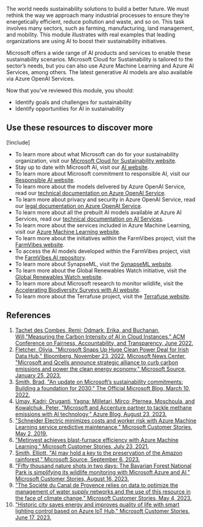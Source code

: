 The world needs sustainability solutions to build a better future. We must rethink the way we approach many industrial processes to ensure they’re energetically efficient, reduce pollution and waste, and so on. This task involves many sectors, such as farming, manufacturing, land management, and mobility. This module illustrates with real examples that leading organizations are using AI to boost their sustainability initiatives.

Microsoft offers a wide range of AI products and services to enable these sustainability scenarios. Microsoft Cloud for Sustainability is tailored to the sector’s needs, but you can also use Azure Machine Learning and Azure AI Services, among others. The latest generative AI models are also available via Azure OpenAI Services.

Now that you've reviewed this module, you should:

* Identify goals and challenges for sustainability
* Identify opportunities for AI in sustainability

## Use these resources to discover more

[!include[](../../../includes/open-link-in-new-tab-note.md)]

* To learn more about what Microsoft can do for your sustainability organization, visit our [Microsoft Cloud for Sustainability website](https://www.microsoft.com/sustainability/cloud).
* Stay up to date with Microsoft AI, visit our [AI website](https://www.microsoft.com/ai).
* To learn more about Microsoft commitment to responsible AI, visit our [Responsible AI website](https://www.microsoft.com/ai/responsible-ai).
* To learn more about the models delivered by Azure OpenAI Service, read our [technical documentation on Azure OpenAI Service](/azure/cognitive-services/openai/concepts/models).
* To learn more about privacy and security in Azure OpenAI Service, read our [legal documentation on Azure OpenAI Service](/legal/cognitive-services/openai/data-privacy).
* To learn more about all the prebuilt AI models available at Azure AI Services, read our [technical documentation on AI Services](/azure/cognitive-services/).
* To learn more about the services included in Azure Machine Learning, visit our [Azure Machine Learning website](https://azure.microsoft.com/products/machine-learning/).
* To learn more about the initiatives within the FarmVibes project, visit the [FarmVibes website](https://www.microsoft.com/research/project/project-farmvibes/).
* To access the AI models developed within the FarmVibes project, visit the [FarmVibes.AI repository](https://github.com/microsoft/farmvibes-ai).
* To learn more about SynapseML, visit the [SynapseML website](https://microsoft.github.io/SynapseML/).
* To learn more about the Global Renewables Watch initiative, visit the [Global Renewables Watch website](https://www.globalrenewableswatch.org/).
* To learn more about Microsoft research to monitor wildlife, visit the [Accelerating Biodiversity Surveys with AI website](https://www.microsoft.com/research/project/accelerating-biodiversity-surveys/overview/).
* To learn more about the Terrafuse project, visit the [Terrafuse website](https://www.microsoft.com/ai/ai-for-earth-Terrafuse).

## References

1. [Tachet des Combes, Remi; Odmark, Erika, and Buchanan, Will,"Measuring the Carbon Intensity of AI in Cloud Instances," ACM Conference on Fairness, Accountability, and Transparency, June 2022.](https://www.microsoft.com/research/publication/measuring-the-carbon-intensity-of-ai-in-cloud-instances/)
2. [Fletcher, Olivia, "Microsoft Snaps Up Huge Clean Power Deal for Irish Data Hub," Bloomberg, November 23, 2022.](https://www.bloomberg.com/news/articles/2022-11-23/microsoft-snaps-up-vast-amount-of-clean-power-for-irish-data-hub) 
[Microsoft News Center, "Microsoft and Qcells announce strategic alliance to curb carbon emissions and power the clean energy economy," Microsoft Source, January 25, 2023.](https://news.microsoft.com/2023/01/25/microsoft-and-qcells-announce-strategic-alliance-to-curb-carbon-emissions-and-power-the-clean-energy-economy/)
3. [Smith, Brad, "An update on Microsoft’s sustainability commitments: Building a foundation for 2030," The Official Microsoft Blog, March 10, 2022.](https://blogs.microsoft.com/blog/2022/03/10/an-update-on-microsofts-sustainability-commitments-building-a-foundation-for-2030/)
4. [Umay, Kadri; Oruganti, Yagna; Milletari, Mirco; Pternea, Moschoula, and Kowalchuk, Peter, "Microsoft and Accenture partner to tackle methane emissions with AI technology," Azure Blog, August 23, 2023.](https://azure.microsoft.com/blog/microsoft-and-accenture-partner-to-tackle-methane-emissions-with-ai-technology/)
5. ["Schneider Electric minimizes costs and worker risk with Azure Machine Learning service predictive maintenance," Microsoft Customer Stories, May 2, 2019.](https://customers.microsoft.com/story/schneider-electric-power-utilities-azure)
6. ["Metinvest achieves blast-furnace efficiency with Azure Machine Learning," Microsoft Customer Stories, July 23, 2021.](https://customers.microsoft.com/story/1396326722847133699-metinvest-holding-discrete-manufacturing-azure-en-ukraine)
7. [Smith, Elliott, "AI may hold a key to the preservation of the Amazon rainforest," Microsoft Source, September 6, 2023.](https://news.microsoft.com/source/latam/features/ai/amazon-ai-rainforest-deforestation)
8. ["Fifty thousand nature shots in two days: The Bavarian Forest National Park is simplifying its wildlife monitoring with Microsoft Azure and AI," Microsoft Customer Stories, August 16, 2023.](https://customers.microsoft.com/story/1667539539271247797-nationalparkbayerischerwald-azure-en)
9. ["The Société du Canal de Provence relies on data to optimize the management of water supply networks and the use of this resource in the face of climate change," Microsoft Customer Stories, May 4, 2023.](https://customers.microsoft.com/story/1631008476611121138-canaldeprovence-government-power-bi-en-france)
10. ["Historic city saves energy and improves quality of life with smart lighting control based on Azure IoT Hub," Microsoft Customer Stories, June 17, 2023.](https://customers.microsoft.com/story/1516463233329842532-cityofvalencia-schreder-azureiot)
